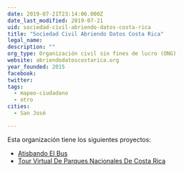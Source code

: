 ```yaml
---
date: 2019-07-21T23:14:06.000Z
date_last_modified: 2019-07-21
uid: sociedad-civil-abriendo-datos-costa-rica
title: "Sociedad Civil Abriendo Datos Costa Rica"
legal_name: 
description: ""
org_type: Organización civil sin fines de lucro (ONG)
website: abriendodatoscostarica.org
year_founded: 2015
facebook: 
twitter: 
tags:
  - mapeo-ciudadano
  - otro
cities: 
  - San José

---
```


Esta organización tiene los siguientes proyectos:

- [Atisbando El Bus](/proyectos/atisbando-el-bus)
- [Tour Virtual De Parques Nacionales De Costa Rica](/proyectos/tour-virtual-de-parques-nacionales-de-costa-rica)
